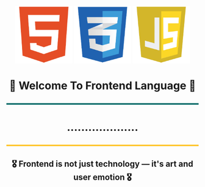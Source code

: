 <p align="center">
  <img src="https://github.com/Henry-Lecode/Henry-Lecode/blob/main/HTML.jpg?raw=true" width="150" height="150" />
  <img src="https://github.com/Henry-Lecode/Henry-Lecode/blob/main/CSS.jpg?raw=true" width="150" height="150" />
  <img src="https://github.com/Henry-Lecode/Henry-Lecode/blob/main/Javascript.jpg?raw=true" width="150" height="150" />
</p>
<h1 align="center">🎉 Welcome To Frontend Language 🎉</h1>
<p align="center">
  <img src="https://github.com/Henry-Lecode/Henry-Lecode/blob/main/Blueline.jpg?raw=true" width="1200" height="4" />
</p>
<h1 align="center">....................</h1>
<p align="center">
  <img src="https://github.com/Henry-Lecode/Henry-Lecode/blob/main/Yellowline.jpg?raw=true" width="1200" height="4" />
</p>

<h2 align="center">🎖️ Frontend is not just technology — it's art and user emotion 🎖️</h2>
